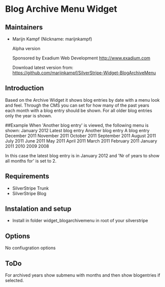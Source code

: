 # Blog Archive Menu Widget

## Maintainers

 * Marijn Kampf (Nickname: marijnkampf)
	<marijn at exadium dot com>

	Alpha version

	Sponsored by Exadium Web Development http://www.exadium.com
	
	Download latest version from: https://github.com/marijnkampf/SilverStripe-Widget-BlogArchiveMenu

## Introduction
Based on the Archive Widget it shows blog entries by date with a menu look and feel.
Through the CMS you can set for how many of the past years each month with a blog entry should be shown. For all older blog entries only the year is shown.

##Example
When 'Another blog entry' is viewed, the following menu is shown:
    January 2012
        Latest blog entry
        Another blog entry
        A blog entry
    December 2011
    November 2011
    October 2011
    September 2011
    August 2011
    July 2011
    June 2011
    May 2011
    April 2011
    March 2011
    February 2011
    January 2011
    2010
    2009
    2008

In this case the latest blog entry is in January 2012 and 'Nr of years to show all months for' is set to 2.

## Requirements

* SilverStripe Trunk
* SilverStripe Blog

## Instalation and setup

* Install in folder widget_blogarchivemenu in root of your silverstripe
 
## Options 
No confiugration options

## ToDo
For archived years show submenu with months and then show blogentries if selected.